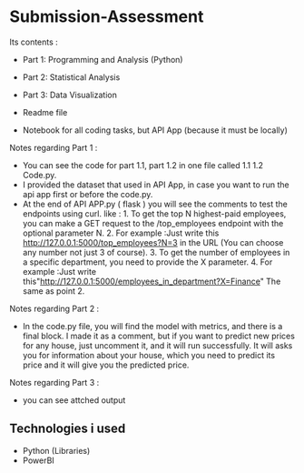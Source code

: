 # Submission-Assessment
Its contents :
* Part 1: Programming and Analysis (Python)

* Part 2: Statistical Analysis

* Part 3: Data Visualization

* Readme file

* Notebook for all coding tasks, but API App (because it must be locally)
  
Notes regarding Part 1 :
* You can see the code for part 1.1, part 1.2 in one file called 1.1 1.2 Code.py.
* I provided the dataset that used in API App, in case you want to run the api app first or before the code.py.
* At the end of API APP.py ( flask ) you will see the comments to test the endpoints using curl. like :
      1. To get the top N highest-paid employees, you can make a GET request to the /top_employees endpoint with the optional parameter N.
      2. For example :Just write this http://127.0.0.1:5000/top_employees?N=3 in the URL (You can choose any number not just 3 of course).
      3. To get the number of employees in a specific department, you need to provide the X parameter.
      4. For example :Just write this"http://127.0.0.1:5000/employees_in_department?X=Finance"  The same as point 2.

Notes regarding Part 2 :
* In the code.py file, you will find the model with metrics, and there is a final block. I made it as a comment, but if you want to predict new prices for any house, just uncomment it, and it will run successfully. It will asks you for information about your house, which you need to predict its price and it will give you the predicted price.

Notes regarding Part 3 :
* you can see attched output

## Technologies i used
* Python (Libraries)
* PowerBI
